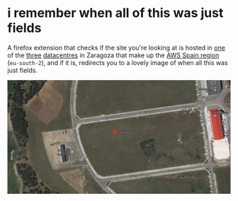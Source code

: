 # i remember when all of this was just fields

A firefox extension that checks if the site you're looking at is hosted in [one](https://www.google.co.uk/maps/place/Amazon+Web+Sevices/@41.7249938,-1.1200082,9z/data=!4m15!1m8!3m7!1s0xd5914dd5e618e91:0x49df13f1158489a8!2sZaragoza!3b1!8m2!3d41.6488226!4d-0.8890853!16zL20vMGg1bTc!3m5!1s0xd584fc15711c1cf:0xdeb562755be2fad1!8m2!3d42.10329!4d-0.4529!16s%2Fg%2F11kb8d5jlv?entry=ttu) of the [three](https://www.google.co.uk/maps/place/Amazon+AWS/@41.7249938,-1.1200082,9z/data=!4m15!1m8!3m7!1s0xd5914dd5e618e91:0x49df13f1158489a8!2sZaragoza!3b1!8m2!3d41.6488226!4d-0.8890853!16zL20vMGg1bTc!3m5!1s0xd590d5bccd78249:0x6035c3042a234472!8m2!3d41.7943703!4d-0.8468026!16s%2Fg%2F11ssx__bf8?entry=ttu) [datacentres](https://www.google.co.uk/maps/place/Amazon+data+services+spain+s.l+u./@41.7249938,-1.1200082,9z/data=!4m15!1m8!3m7!1s0xd5914dd5e618e91:0x49df13f1158489a8!2sZaragoza!3b1!8m2!3d41.6488226!4d-0.8890853!16zL20vMGg1bTc!3m5!1s0xd5923074aa0de01:0x3b9a2a7e95d4038e!8m2!3d41.5366973!4d-0.685929!16s%2Fg%2F11s166kry7?entry=ttu) in Zaragoza that make up the [AWS Spain region](https://aws.amazon.com/es/blogs/aws/now-open-aws-region-in-spain/) (`eu-south-2`), and if it is, redirects you to a lovely image of when all this was just fields.

![See? all just fields](docs/images/huesca_aerial.jpg)

